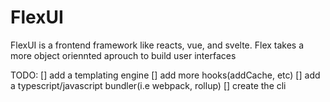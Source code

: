 # FlexUI

FlexUI is a frontend framework like reacts, vue, and svelte. Flex takes a more object oriennted aprouch to build user interfaces

TODO:
[] add a templating engine
[] add more hooks(addCache, etc)
[] add a typescript/javascript bundler(i.e webpack, rollup)
[] create the cli
